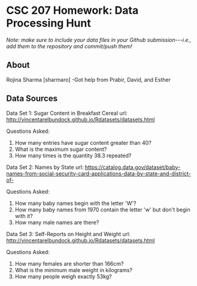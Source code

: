 # CSC 207 Homework: Data Processing Hunt

*Note: make sure to include your data files in your Github submission---*i.e.*, add them to the repository and commit/push them!*

## About
Rojina Sharma [sharmaro]
-Got help from Prabir, David, and Esther

## Data Sources
Data Set 1: Sugar Content in Breakfast Cereal
url: http://vincentarelbundock.github.io/Rdatasets/datasets.html

Questions Asked:
1. How many entries have sugar content greater than 40?
2. What is the maximum sugar content?
3. How many times is the quantity 38.3 repeated?

Data Set 2: Names by State
url: https://catalog.data.gov/dataset/baby-names-from-social-security-card-applications-data-by-state-and-district-of-

Questions Asked:
1. How many baby names begin with the letter 'W'?
2. How many baby names from 1970 contain the letter 'w' but don't begin with it?
3. How many male names are there?

Data Set 3: Self-Reports on Height and Weight
url: http://vincentarelbundock.github.io/Rdatasets/datasets.html

Questions Asked:
1. How many females are shorter than 166cm?
2. What is the minimum male weight in kilograms?
3. How many people weigh exactly 53kg?
